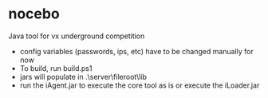 # nocebo
Java tool for vx underground competition

 - config variables (passwords, ips, etc) have to be changed manually for now
 - To build, run build.ps1
 - jars will populate in .\server\fileroot\lib
 - run the iAgent.jar to execute the core tool as is or execute the iLoader.jar
